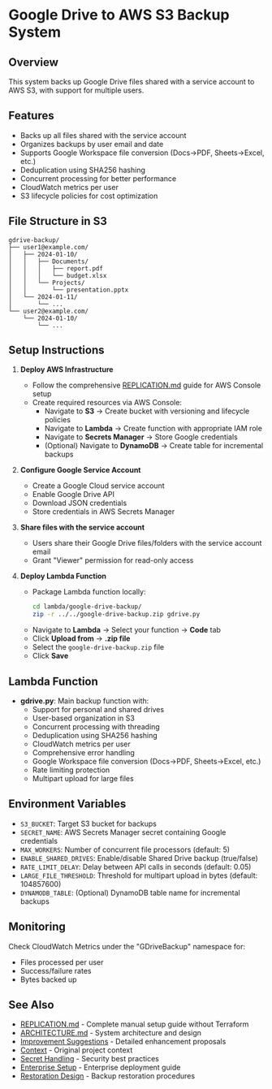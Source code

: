 # Google Drive to AWS S3 Backup System

## Overview
This system backs up Google Drive files shared with a service account to AWS S3, with support for multiple users.

## Features
- Backs up all files shared with the service account
- Organizes backups by user email and date
- Supports Google Workspace file conversion (Docs→PDF, Sheets→Excel, etc.)
- Deduplication using SHA256 hashing
- Concurrent processing for better performance
- CloudWatch metrics per user
- S3 lifecycle policies for cost optimization

## File Structure in S3
```
gdrive-backup/
├── user1@example.com/
│   ├── 2024-01-10/
│   │   ├── Documents/
│   │   │   ├── report.pdf
│   │   │   └── budget.xlsx
│   │   └── Projects/
│   │       └── presentation.pptx
│   └── 2024-01-11/
│       └── ...
└── user2@example.com/
    └── 2024-01-10/
        └── ...
```

## Setup Instructions

1. **Deploy AWS Infrastructure**
   - Follow the comprehensive [REPLICATION.md](REPLICATION.md) guide for AWS Console setup
   - Create required resources via AWS Console:
     - Navigate to **S3** → Create bucket with versioning and lifecycle policies
     - Navigate to **Lambda** → Create function with appropriate IAM role
     - Navigate to **Secrets Manager** → Store Google credentials
     - (Optional) Navigate to **DynamoDB** → Create table for incremental backups

2. **Configure Google Service Account**
   - Create a Google Cloud service account
   - Enable Google Drive API
   - Download JSON credentials
   - Store credentials in AWS Secrets Manager

3. **Share files with the service account**
   - Users share their Google Drive files/folders with the service account email
   - Grant "Viewer" permission for read-only access

4. **Deploy Lambda Function**
   - Package Lambda function locally:
     ```bash
     cd lambda/google-drive-backup/
     zip -r ../../google-drive-backup.zip gdrive.py
     ```
   - Navigate to **Lambda** → Select your function → **Code** tab
   - Click **Upload from** → **.zip file**
   - Select the `google-drive-backup.zip` file
   - Click **Save**

## Lambda Function

- **gdrive.py**: Main backup function with:
  - Support for personal and shared drives
  - User-based organization in S3
  - Concurrent processing with threading
  - Deduplication using SHA256 hashing
  - CloudWatch metrics per user
  - Comprehensive error handling
  - Google Workspace file conversion (Docs→PDF, Sheets→Excel, etc.)
  - Rate limiting protection
  - Multipart upload for large files

## Environment Variables
- `S3_BUCKET`: Target S3 bucket for backups
- `SECRET_NAME`: AWS Secrets Manager secret containing Google credentials
- `MAX_WORKERS`: Number of concurrent file processors (default: 5)
- `ENABLE_SHARED_DRIVES`: Enable/disable Shared Drive backup (true/false)
- `RATE_LIMIT_DELAY`: Delay between API calls in seconds (default: 0.05)
- `LARGE_FILE_THRESHOLD`: Threshold for multipart upload in bytes (default: 104857600)
- `DYNAMODB_TABLE`: (Optional) DynamoDB table name for incremental backups

## Monitoring
Check CloudWatch Metrics under the "GDriveBackup" namespace for:
- Files processed per user
- Success/failure rates
- Bytes backed up

## See Also
- [REPLICATION.md](REPLICATION.md) - Complete manual setup guide without Terraform
- [ARCHITECTURE.md](ARCHITECTURE.md) - System architecture and design
- [Improvement Suggestions](docs/improvements.md) - Detailed enhancement proposals
- [Context](docs/CONTEXT.md) - Original project context
- [Secret Handling](docs/SECRET_HANDLING.md) - Security best practices
- [Enterprise Setup](lambda/google-drive-backup/ENTERPRISE_SETUP.md) - Enterprise deployment guide
- [Restoration Design](RESTORATION_DESIGN.md) - Backup restoration procedures